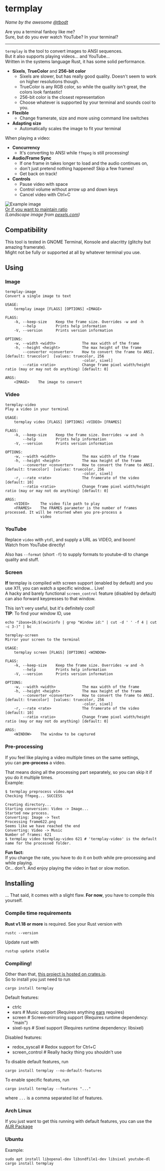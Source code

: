 # termplay
*Name by the awesome [@tbodt](https://github.com/tbodt)*

Are you a terminal fanboy like me?  
Sure, but do you ever watch YouTube? In your terminal?

----------------------------------------------------

`termplay` is the tool to convert images to ANSI sequences.  
But it also supports playing videos... and YouTube...  
Written in the systems language Rust, it has some solid performance.

  - **Sixels**, **TrueColor** and **256-bit color**
    - Sixels are slower, but has really good quality. Doesn't seem to work on higher resolutions though.
    - TrueColor is any RGB color, so while the quality isn't great, the colors look fantastic!
    - 256-bit color is the closest representation
    - Choose whatever is supported by your terminal and sounds cool to you.
  - **Flexible**
    - Change framerate, size and more using command line switches
  - **Adapting size**
    - Automatically scales the image to fit your terminal

When playing a video:  
  - **Concurrency**
    - It's converting to ANSI while `ffmpeg` is still processing!
  - **Audio/Frame Sync**
    - If one frame in takes longer to load and the audio continues on,
    - don't just pretend nothing happened! Skip a few frames!
    - Get back on track!
  - **Controls**
    - Pause video with space
    - Control volume without arrow up and down keys
    - Cancel video with Ctrl+C

![Example image](http://i.imgur.com/dKzlbg0.png)  
[Or if you want to maintain ratio](http://i.imgur.com/jItzR8T.png)  
*(Landscape image from [pexels.com](https://www.pexels.com/photo/snow-capped-mountains-under-blue-sky-and-white-clouds-115045/))*

## Compatibility

This tool is tested in GNOME Terminal, Konsole and alacritty (glitchy but amazing framerate).  
Might not be fully or supported at all by whatever terminal you use.

## Using

### Image

```
termplay-image 
Convert a single image to text

USAGE:
    termplay image [FLAGS] [OPTIONS] <IMAGE>

FLAGS:
    -k, --keep-size    Keep the frame size. Overrides -w and -h
        --help         Prints help information
    -V, --version      Prints version information

OPTIONS:
    -w, --width <width>            The max width of the frame
    -h, --height <height>          The max height of the frame
        --converter <converter>    How to convert the frame to ANSI. [default: truecolor]  [values: truecolor, 256
                                   -color, sixel]
        --ratio <ratio>            Change frame pixel width/height ratio (may or may not do anything) [default: 0]

ARGS:
    <IMAGE>    The image to convert
```

### Video

```
termplay-video 
Play a video in your terminal

USAGE:
    termplay video [FLAGS] [OPTIONS] <VIDEO> [FRAMES]

FLAGS:
    -k, --keep-size    Keep the frame size. Overrides -w and -h
        --help         Prints help information
    -V, --version      Prints version information

OPTIONS:
    -w, --width <width>            The max width of the frame
    -h, --height <height>          The max height of the frame
        --converter <converter>    How to convert the frame to ANSI. [default: truecolor]  [values: truecolor, 256
                                   -color, sixel]
    -r, --rate <rate>              The framerate of the video [default: 10]
        --ratio <ratio>            Change frame pixel width/height ratio (may or may not do anything) [default: 0]

ARGS:
    <VIDEO>     The video file path to play
    <FRAMES>    The FRAMES parameter is the number of frames processed. It will be returned when you pre-process a
                video
```

### YouTube

Replace `video` with `ytdl`, and supply a URL as VIDEO, and boom!  
Watch from YouTube directly!

Also has `--format` (short `-f`) to supply formats to youtube-dl to change quality and stuff.

### Screen

**If** termplay is compiled with screen support (enabled by default) and you use X11, you can watch a specific window... Live!  
A hacky and barely functional `screen_control` feature (disabled by default) can also forward keypresses to that window.  

This isn't very useful, but it's definitely cool!  
**TIP**: To find your window ID, use
```
echo "ibase=16;$(xwininfo | grep "Window id:" | cut -d ' ' -f 4 | cut -c 3-)" | bc
```

```
termplay-screen 
Mirror your screen to the terminal

USAGE:
    termplay screen [FLAGS] [OPTIONS] <WINDOW>

FLAGS:
    -k, --keep-size    Keep the frame size. Overrides -w and -h
        --help         Prints help information
    -V, --version      Prints version information

OPTIONS:
    -w, --width <width>            The max width of the frame
    -h, --height <height>          The max height of the frame
        --converter <converter>    How to convert the frame to ANSI. [default: truecolor]  [values: truecolor, 256
                                   -color, sixel]
    -r, --rate <rate>              The framerate of the video [default: 10]
        --ratio <ratio>            Change frame pixel width/height ratio (may or may not do anything) [default: 0]

ARGS:
    <WINDOW>    The window to be captured
```

### Pre-processing

If you feel like playing a video multiple times on the same settings,  
you can **pre-process** a video.

That means doing all the processing part separately, so you can skip it if you do it multiple times.  
Example:
```
$ termplay preprocess video.mp4
Checking ffmpeg... SUCCESS

Creating directory...
Starting conversion: Video -> Image...
Started new process.
Converting: Image -> Text
Processing frame622.png
Seems like we have reached the end
Converting: Video -> Music
Number of frames: 621
$ termplay video termplay-video 621 # 'termplay-video' is the default name for the processed folder.
```

**Fun fact:**  
If you change the rate, you have to do it on both while pre-processing and while playing.  
Or... don't. And enjoy playing the video in fast or slow motion.

## Installing

... That said, it comes with a slight flaw. **For now**, you have to compile this yourself.  

### Compile time requirements

**Rust v1.18 or more** is required. See your Rust version with
```
rustc --version
```
Update rust with
```
rustup update stable
```

### Compiling!

Other than that, [this project is hosted on crates.io](https://crates.io/crates/termplay).  
So to install you just need to run
```
cargo install termplay
```

Default features:

  - ctrlc
  - ears              # Music support (Requires anything [ears](https://github.com/jhasse/ears) requires)
  - screen            # Screen-mirroring support (Requires runtime dependency: "main")
  - sixel-sys         # Sixel support (Requires runtime dependency: libsixel)

Disabled features:

  - redox_syscall     # Redox support for Ctrl+C
  - screen_control    # Really hacky thing you shouldn't use

To disable default features, run  

```
cargo install termplay --no-default-features
```

To enable specific features, run  
```
cargo install termplay --features "..."
```
where `...` is a comma separated list of features.

### Arch Linux

If you just want to get this running with default features, you can use the  
[AUR Package](https://aur.archlinux.org/packages/termplay/)

### Ubuntu

Example:

```
sudo apt install libopenal-dev libsndfile1-dev libsixel youtube-dl
cargo install termplay
```
